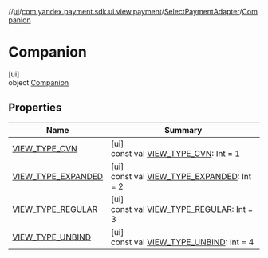 //[ui](../../../../index.md)/[com.yandex.payment.sdk.ui.view.payment](../../index.md)/[SelectPaymentAdapter](../index.md)/[Companion](index.md)

# Companion

[ui]\
object [Companion](index.md)

## Properties

| Name | Summary |
|---|---|
| [VIEW_TYPE_CVN](-v-i-e-w_-t-y-p-e_-c-v-n.md) | [ui]<br>const val [VIEW_TYPE_CVN](-v-i-e-w_-t-y-p-e_-c-v-n.md): Int = 1 |
| [VIEW_TYPE_EXPANDED](-v-i-e-w_-t-y-p-e_-e-x-p-a-n-d-e-d.md) | [ui]<br>const val [VIEW_TYPE_EXPANDED](-v-i-e-w_-t-y-p-e_-e-x-p-a-n-d-e-d.md): Int = 2 |
| [VIEW_TYPE_REGULAR](-v-i-e-w_-t-y-p-e_-r-e-g-u-l-a-r.md) | [ui]<br>const val [VIEW_TYPE_REGULAR](-v-i-e-w_-t-y-p-e_-r-e-g-u-l-a-r.md): Int = 3 |
| [VIEW_TYPE_UNBIND](-v-i-e-w_-t-y-p-e_-u-n-b-i-n-d.md) | [ui]<br>const val [VIEW_TYPE_UNBIND](-v-i-e-w_-t-y-p-e_-u-n-b-i-n-d.md): Int = 4 |
